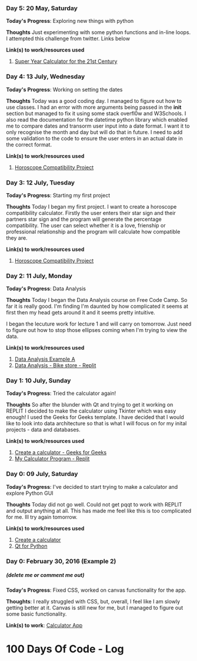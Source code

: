 ### Day 5: 20 May, Saturday

**Today's Progress**: Exploring new things with python

**Thoughts** Just experimenting with some python functions and in-line loops. I attempted this challenge from twitter. Links below 

**Link(s) to work/resources used**
1. [Super Year Calculator for the 21st Century](https://replit.com/@mscompbot/Super-Year-Calculator-for-the-21st-Centuy)


### Day 4: 13 July, Wednesday

**Today's Progress**: Working on setting the dates

**Thoughts** Today was a good coding day. I managed to figure out how to use classes. I had an error with more arguments being passed in the __init__ section but managed to fix it using some stack overfl0w and W3Schools. I also read the documentation for the datetime python library which enabled me to compare dates and transorm user input into a date format. I want it to only recognise the month and day but will do that in future. I need to add some validation to the code to ensure the user enters in an actual date in the correct format. 

**Link(s) to work/resources used**
1. [Horoscope Compatibility Project](https://replit.com/@mscompbot/Horoscope-Compatibilty-Calculator#main.py)

### Day 3: 12 July, Tuesday

**Today's Progress**: Starting my first project

**Thoughts** Today I began my first project. I want to create a horoscope compatibility calculator. Firstly the user enters their star sign and their partners star sign and the program will generate the percentage compatibility. The user can select whether it is a love, frienship or professional relationship and the program will calculate how compatible they are.

**Link(s) to work/resources used**
1. [Horoscope Compatibility Project](https://replit.com/@mscompbot/Horoscope-Compatibilty-Calculator#main.py)


### Day 2: 11 July, Monday

**Today's Progress**: Data Analysis

**Thoughts** Today I began the Data Analysis course on Free Code Camp. So far it is really good. I'm finding I'm daunted by how complicated it seems at first then my head gets around it and it seems pretty intuitive. 

I began the lecuture work for lecture 1 and will carry on tomorrow. Just need to figure out how to stop those ellipses coming when I'm trying to view the data.

**Link(s) to work/resources used**
1. [Data Analysis Example A](https://www.freecodecamp.org/learn/data-analysis-with-python/data-analysis-with-python-course/data-analysis-example-a)
2. [Data Analysis - Bike store - Replit](https://replit.com/@mscompbot/Data-Analysis-Bike-Store#main.py)




### Day 1: 10 July, Sunday

**Today's Progress**: Tried the calculator again!

**Thoughts** So after the blunder with Qt and trying to get it working on REPLIT I decided to make the calculator using Tkinter which was easy enough! I used the Geeks for Geeks template. I have decided that I would like to look into data architecture so that is what I will focus on for my inital projects - data and databases.

**Link(s) to work/resources used**
1. [Create a calculator - Geeks for Geeks](https://www.geeksforgeeks.org/make-simple-calculator-using-python/)
2. [My Calculator Program - Replit](https://replit.com/@mscompbot/Calculator#main.py)

### Day 0: 09 July, Saturday

**Today's Progress**: I've decided to start trying to make a calculator and explore Python GUI

**Thoughts** Today did not go well. Could not get pqqt to work with REPLIT and output anything at all. This has made me feel like this is too complicated for me. Ill try again tomorrow.

**Link(s) to work/resources used**
1. [Create a calculator](https://realpython.com/python-pyqt-gui-calculator/#understanding-pyqt)
2. [Qt for Python](https://doc.qt.io/qtforpython/quickstart.html)


### Day 0: February 30, 2016 (Example 2)
##### (delete me or comment me out)

**Today's Progress**: Fixed CSS, worked on canvas functionality for the app.

**Thoughts**: I really struggled with CSS, but, overall, I feel like I am slowly getting better at it. Canvas is still new for me, but I managed to figure out some basic functionality.

**Link(s) to work**: [Calculator App](http://www.example.com)


# 100 Days Of Code - Log
<!--
### Day 0: February 30, 2016 (Example 1)
##### (delete me or comment me out)

**Today's Progress**: Fixed CSS, worked on canvas functionality for the app.

**Thoughts:** I really struggled with CSS, but, overall, I feel like I am slowly getting better at it. Canvas is still new for me, but I managed to figure out some basic functionality.

**Link to work:** [Calculator App](http://www.example.com)

-->

